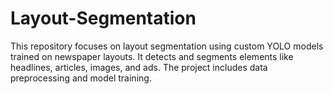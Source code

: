 # Layout-Segmentation
This repository focuses on layout segmentation using custom YOLO models trained on newspaper layouts. It detects and segments elements like headlines, articles, images, and ads. The project includes data preprocessing and model training.
